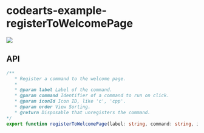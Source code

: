 # codearts-example-registerToWelcomePage

![](https://bbs-img.huaweicloud.com/blogs/img/20230630/1688110987306619027.gif)

## API

```typescript
/**
   * Register a command to the welcome page.
   *
   * @param label Label of the command.
   * @param command Identifier of a command to run on click.
   * @param iconId Icon ID, like 'c', 'cpp'.
   * @param order View Sorting.
   * @return Disposable that unregisters the command.
*/
export function registerToWelcomePage(label: string, command: string, iconId: string, order?: number): Disposable;
```
